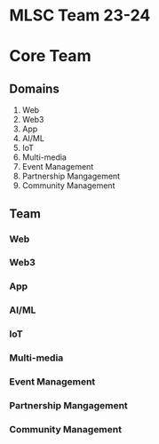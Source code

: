 # MLSC Team 23-24

# Core Team

## Domains
1. Web
2. Web3
3. App
4. AI/ML
5. IoT
6. Multi-media
7. Event Management
8. Partnership Mangagement
9. Community Management

## Team

### Web
### Web3
### App
### AI/ML
### IoT
### Multi-media
### Event Management
### Partnership Mangagement
### Community Management
